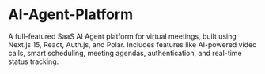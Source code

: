# AI-Agent-Platform
 A full-featured SaaS AI Agent platform for virtual meetings, built using Next.js 15, React, Auth.js, and Polar. Includes features like AI-powered video calls, smart scheduling, meeting agendas, authentication, and real-time status tracking.
